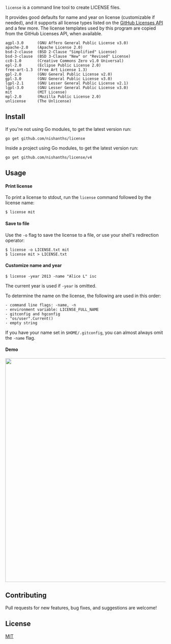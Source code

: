 `license` is a command line tool to create LICENSE files.

It provides good defaults for name and year on license (customizable if needed), and
it supports all license types listed on the [GitHub Licenses API](https://developer.github.com/v3/licenses/) and a few more. The license templates used by this program are copied from the GitHub Licenses API, when available.
```
agpl-3.0      (GNU Affero General Public License v3.0)
apache-2.0    (Apache License 2.0)
bsd-2-clause  (BSD 2-Clause "Simplified" License)
bsd-3-clause  (BSD 3-Clause "New" or "Revised" License)
cc0-1.0       (Creative Commons Zero v1.0 Universal)
epl-2.0       (Eclipse Public License 2.0)
free-art-1.3  (Free Art License 1.3)
gpl-2.0       (GNU General Public License v2.0)
gpl-3.0       (GNU General Public License v3.0)
lgpl-2.1      (GNU Lesser General Public License v2.1)
lgpl-3.0      (GNU Lesser General Public License v3.0)
mit           (MIT License)
mpl-2.0       (Mozilla Public License 2.0)
unlicense     (The Unlicense)
```

## Install

If you're not using Go modules, to get the latest version run:

```
go get github.com/nishanths/license
```

Inside a project using Go modules, to get the latest version run:

```
go get github.com/nishanths/license/v4
```

## Usage

#### Print license

To print a license to stdout, run the `license` command followed by the license name:

```
$ license mit
```

#### Save to file

Use the `-o` flag to save the license to a file, or use your shell's redirection operator:

```
$ license -o LICENSE.txt mit
$ license mit > LICENSE.txt
```

#### Customize name and year

```
$ license -year 2013 -name "Alice L" isc
```

The current year is used if `-year` is omitted.

To determine the name on the license, the following are used in this order:

```
- command line flags: -name, -n
- environment variable: LICENSE_FULL_NAME
- gitconfig and hgconfig
- "os/user".Current()
- empty string
```

If you have your name set in `$HOME/.gitconfig`, you can almost always omit the `-name` flag.

#### Demo

<img src="https://zippy.gfycat.com/JoyfulBlandGermanshorthairedpointer.gif" width="700px"/>

## Contributing

Pull requests for new features, bug fixes, and suggestions are welcome!

## License

[MIT](https://github.com/nishanths/license/blob/master/LICENSE)
